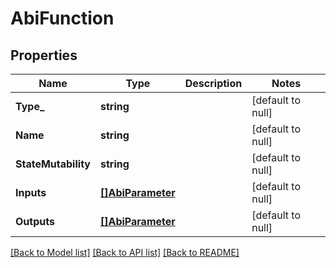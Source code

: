 # AbiFunction

## Properties
Name | Type | Description | Notes
------------ | ------------- | ------------- | -------------
**Type_** | **string** |  | [default to null]
**Name** | **string** |  | [default to null]
**StateMutability** | **string** |  | [default to null]
**Inputs** | [**[]AbiParameter**](AbiParameter.md) |  | [default to null]
**Outputs** | [**[]AbiParameter**](AbiParameter.md) |  | [default to null]

[[Back to Model list]](../README.md#documentation-for-models) [[Back to API list]](../README.md#documentation-for-api-endpoints) [[Back to README]](../README.md)

